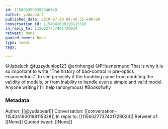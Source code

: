 ```yaml
---
id: 1156063598352846849
author: yudapearl
published_date: 2019-07-30 04:46:55 +00:00
conversation_id: 1154041600198115328
in_reply_to: 1156027737401729024
retweet: None
quoted_tweet: None
type: tweet
tags:

---
```


@Jabaluck @fuzzydunlop123 @erinhengel @PHuenermund That is why it is so important to write "The history of bad-control in pre-optics econometrics", to see precisely if the fumbling came from doubting the validity of models, or from inability to handle even a simple and valid model. Anyone writing? I'll help (anonymous) #Bookofwhy

### Metadata

Author: [[@yudapearl]]
Conversation: [[conversation-1154041600198115328]]
In reply to: [[1156027737401729024]]
Retweet of: [[None]]
Quoted tweet: [[None]]
